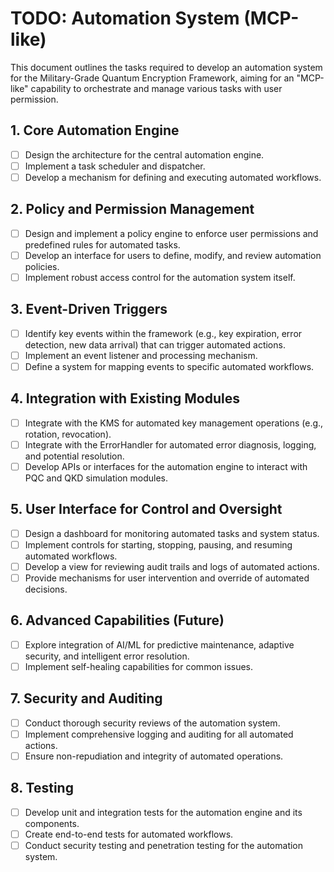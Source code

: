 # TODO: Automation System (MCP-like)

This document outlines the tasks required to develop an automation system for the Military-Grade Quantum Encryption Framework, aiming for an "MCP-like" capability to orchestrate and manage various tasks with user permission.

## 1. Core Automation Engine
- [ ] Design the architecture for the central automation engine.
- [ ] Implement a task scheduler and dispatcher.
- [ ] Develop a mechanism for defining and executing automated workflows.

## 2. Policy and Permission Management
- [ ] Design and implement a policy engine to enforce user permissions and predefined rules for automated tasks.
- [ ] Develop an interface for users to define, modify, and review automation policies.
- [ ] Implement robust access control for the automation system itself.

## 3. Event-Driven Triggers
- [ ] Identify key events within the framework (e.g., key expiration, error detection, new data arrival) that can trigger automated actions.
- [ ] Implement an event listener and processing mechanism.
- [ ] Define a system for mapping events to specific automated workflows.

## 4. Integration with Existing Modules
- [ ] Integrate with the KMS for automated key management operations (e.g., rotation, revocation).
- [ ] Integrate with the ErrorHandler for automated error diagnosis, logging, and potential resolution.
- [ ] Develop APIs or interfaces for the automation engine to interact with PQC and QKD simulation modules.

## 5. User Interface for Control and Oversight
- [ ] Design a dashboard for monitoring automated tasks and system status.
- [ ] Implement controls for starting, stopping, pausing, and resuming automated workflows.
- [ ] Develop a view for reviewing audit trails and logs of automated actions.
- [ ] Provide mechanisms for user intervention and override of automated decisions.

## 6. Advanced Capabilities (Future)
- [ ] Explore integration of AI/ML for predictive maintenance, adaptive security, and intelligent error resolution.
- [ ] Implement self-healing capabilities for common issues.

## 7. Security and Auditing
- [ ] Conduct thorough security reviews of the automation system.
- [ ] Implement comprehensive logging and auditing for all automated actions.
- [ ] Ensure non-repudiation and integrity of automated operations.

## 8. Testing
- [ ] Develop unit and integration tests for the automation engine and its components.
- [ ] Create end-to-end tests for automated workflows.
- [ ] Conduct security testing and penetration testing for the automation system.